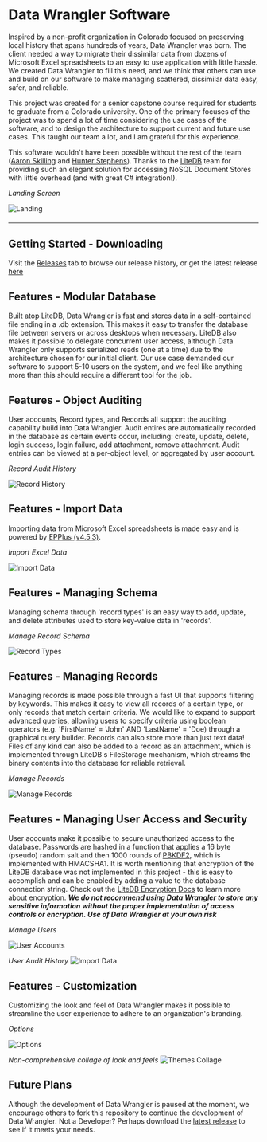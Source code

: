 # Data Wrangler Software

Inspired by a non-profit organization in Colorado focused on preserving local history that spans hundreds of years, Data Wrangler was born. The client needed a way to migrate their dissimilar data from dozens of Microsoft Excel spreadsheets to an easy to use application with little hassle. We created Data Wrangler to fill this need, and we think that others can use and build on our software to make managing scattered, dissimilar data easy, safer, and reliable.

This project was created for a senior capstone course required for students to graduate from a Colorado university. One of the primary focuses of the project was to spend a lot of time considering the use cases of the software, and to design the architecture to support current and future use cases. This taught our team a lot, and I am grateful for this experience.

This software wouldn't have been possible without the rest of the team ([Aaron Skilling](https://github.com/askilling) and [Hunter Stephens](https://github.com/Agent531C)). Thanks to the [LiteDB](http://www.litedb.org/) team for providing such an elegant solution for accessing NoSQL Document Stores with little overhead (and with great C# integration!).

_Landing Screen_

![Landing](/Screenshots/Landing.PNG)

####
****

## Getting Started - Downloading
Visit the [Releases](https://github.com/MarkoH17/DataWrangler/releases) tab to browse our release history, or get the latest release [here](https://github.com/MarkoH17/DataWrangler/releases/latest)

## Features - Modular Database
Built atop LiteDB, Data Wrangler is fast and stores data in a self-contained file ending in a .db extension. This makes it easy to transfer the database file between servers or across desktops when necessary. LiteDB also makes it possible to delegate concurrent user access, although Data Wrangler only supports serialized reads (one at a time) due to the architecture chosen for our initial client. Our use case demanded our software to support 5-10 users on the system, and we feel like anything more than this should require a different tool for the job.

## Features - Object Auditing
User accounts, Record types, and Records all support the auditing capability build into Data Wrangler. Audit entires are automatically recorded in the database as certain events occur, including: create, update, delete, login success, login failure, add attachment, remove attachment. Audit entries can be viewed at a per-object level, or aggregated by user account.

_Record Audit History_

![Record History](/Screenshots/Audit_Record.PNG)


## Features - Import Data
Importing data from Microsoft Excel spreadsheets is made easy and is powered by [EPPlus (v4.5.3)](https://github.com/JanKallman/EPPlus).

_Import Excel Data_

![Import Data](/Screenshots/Import.PNG)

## Features - Managing Schema
Managing schema through 'record types' is an easy way to add, update, and delete attributes used to store key-value data in 'records'.

_Manage Record Schema_

![Record Types](/Screenshots/Record_Types.PNG)

## Features - Managing Records
Managing records is made possible through a fast UI that supports filtering by keywords. This makes it easy to view all records of a certain type, or only records that match certain criteria. We would like to expand to support advanced queries, allowing users to specify criteria using boolean operators (e.g. 'FirstName' = 'John' AND 'LastName' = 'Doe) through a graphical query builder. Records can also store more than just text data! Files of any kind can also be added to a record as an attachment, which is implemented through LiteDB's FileStorage mechanism, which streams the binary contents into the database for reliable retrieval. 

_Manage Records_

![Manage Records](/Screenshots/Records.PNG)

## Features - Managing User Access and Security
User accounts make it possible to secure unauthorized access to the database. Passwords are hashed in a function that applies a 16 byte (pseudo) random salt and then 1000 rounds of [PBKDF2,](https://docs.microsoft.com/en-us/dotnet/api/system.security.cryptography.rfc2898derivebytes) which is implemented with HMACSHA1. It is worth mentioning that encryption of the LiteDB database was not implemented in this project - this is easy to accomplish and can be enabled by adding a value to the database connection string. Check out the [LiteDB Encryption Docs](http://www.litedb.org/docs/encryption/) to learn more about encryption. ***We do not recommend using Data Wrangler to store any sensitive information without the proper implementation of access controls or encryption. Use of Data Wrangler at your own risk***

_Manage Users_

![User Accounts](/Screenshots/Users.PNG)

_User Audit History_
![Import Data](/Screenshots/Audit_Users.PNG)

## Features - Customization
Customizing the look and feel of Data Wrangler makes it possible to streamline the user experience to adhere to an organization's branding.

_Options_

![Options](/Screenshots/Options.PNG)

_Non-comprehensive collage of look and feels_
![Themes Collage](/Screenshots/Themed/Themes_Collage.PNG)


## Future Plans
Although the development of Data Wrangler is paused at the moment, we encourage others to fork this repository to continue the development of Data Wrangler. Not a Developer? Perhaps download the [latest release](https://github.com/MarkoH17/DataWrangler/releases) to see if it meets your needs.
